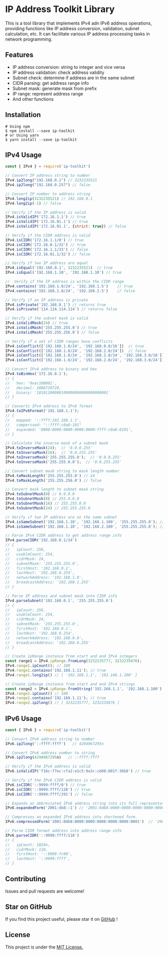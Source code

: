 
# IP Address Toolkit Library

This is a tool library that implements IPv4 adn IPv6 address operations, providing functions like IP address conversion, validation, subnet calculation, etc. It can facilitate various IP address processing tasks in network programming.

## Features

- IP address conversion: string to integer and vice versa
- IP address validation: check address validity
- Subnet check: determine if address are in the same subnet
- CIDR parsing: get address range info
- Subnet mask: generate mask from prefix
- IP range: represent address range
- And other functions

## Installation

```shell
# Using npm
$ npm install --save ip-toolkit
# or Using yarn
$ yarn install --save ip-toolkit
```

## IPv4 Usage

```js
const { IPv4 } = require('ip-toolkit')

// Convert IP address string to number 
IPv4.ip2long("192.168.0.1") // 3232235521
IPv4.ip2long("192.168.0.257") // false

// Convert IP number to address string
IPv4.long2ip(3232235521) // 192.168.0.1
IPv4.long2ip(-1) // false

// Verify if the IP address is valid
IPv4.isValidIP('172.16.1.1') // true
IPv4.isValidIP('172.16.01.1') // true
IPv4.isValidIP('172.16.01.1', {strict: true}) // false

// Verify if the CIDR address is valid
IPv4.isCIDR('172.16.1.1/0') // true
IPv4.isCIDR('172.16.0.1/32') // true
IPv4.isCIDR('172.16.1.1/33') // false
IPv4.isCIDR('172.16.01.1/32') // false

// Verify if two IP address are equal
IPv4.isEqual('192.168.0.1', 3232235521)  // true
IPv4.isEqual('192.168.1.10', '192.168.1.10') // true

//  Verify if the IP address is within the CIDR range
IPv4.contains('192.168.1.0/24', '192.168.1.5')    // true
IPv4.contains('192.168.1.0/24', '192.168.2.5')    // false

// Verify if an IP address is private 
IPv4.isPrivate('192.168.0.1') // returns true
IPv4.isPrivate('114.114.114.114') // returns false 

// Verify if the subnet mask is valid
IPv4.isValidMask(24) // true
IPv4.isValidMask('255.255.255.0') // true 
IPv4.isValidMask('255.255.256.0') // false

// Verify if a set of CIDR ranges have conflicts
IPv4.isConflict(['192.168.1.0/24', '192.168.0.0/16'])  // true
IPv4.isConflict(['192.168.1.0/24', '192.168.2.0/24'])  // false
IPv4.isConflict(['192.168.1.0/24', '192.168.2.0/24', '192.168.3.0/16'])  // true
IPv4.isConflict(['192.168.1.0/24', '192.168.2.0/24', '192.168.3.0/24'])  // false

// Convert IPv4 address to binary and hex
IPv4.toBinHex('172.16.0.1');
// {
//   hex: '0xac100001',
//   decimal: 2886729729,
//   binary: '10101100000100000000000000000001' 
// }

// Converts IPv4 address to IPv6 format
IPv4.toIPv6Format('192.168.1.1');
// {
//   mapped: '::ffff:192.168.1.1',  
//   comperssed: "::ffff:c0a8:101"
//   expanded: '0000:0000:0000:0000:0000:ffff:c0a8:0101',
// }

// Calculate the inverse mask of a subnet mask
IPv4.toInverseMask(24);  // '0.0.0.255'
IPv4.toInverseMask(16);  // '0.0.255.255'
IPv4.toInverseMask('255.255.255.0');  // '0.0.0.255'
IPv4.toInverseMask('255.255.0.0');  // '0.0.255.255'

// Convert subnet mask string to mask length number
IPv4.toMaskLength('255.255.255.0') // 24 
IPv4.toMaskLength('255.255.256.0') // false

// Convert mask length to subnet mask string
IPv4.toSubnetMask(0) // 0.0.0.0
IPv4.toSubnetMask(8) // 255.0.0.0
IPv4.toSubnetMask(16) // 255.255.0.0
IPv4.toSubnetMask(24) // 255.255.255.0

// Verify if two IP address are on the same subnet
IPv4.isSameSubnet('192.168.1.10', '192.168.1.100', '255.255.255.0'); // true
IPv4.isSameSubnet('192.168.1.10', '192.168.2.100', '255.255.255.0'); // true

// Parse IPv4 CIDR address to get address range info
IPv4.parseCIDR('192.168.0.1/24')
// {
//   ipCount: 256,
//   usableCount: 254,
//   cidrMask: 24,
//   subnetMask: '255.255.255.0',
//   firstHost: '192.168.0.1',
//   lastHost: '192.168.0.254',
//   networkAddress: '192.168.1.0',
//   broadcastAddress: '192.168.1.255'
// }

// Parse IP address and subnet mask into CIDR info
IPv4.parseSubnet('192.168.0.1', '255.255.255.0')
// {
//   ipCount: 256,  
//   usableCount: 254,
//   cidrMask: 24, 
//   subnetMask: '255.255.255.0',
//   firstHost: '192.168.0.1', 
//   lastHost: '192.168.0.254',
//   networkAddress: '192.168.0.0',
//   broadcastAddress: '192.168.0.255' 
// }

// Create ipRange instance from start and end IPv4 integers
const range1 = IPv4.ipRange.fromLong(3232235777, 3232235876);
IPv4.range1.ipCount(); // 100
IPv4.range1.contains('192.168.1.11'); // true
IPv4.range1.long2ip() // [ '192.168.1.1', '192.168.1.100' ]

// Create ipRange instance from start and end IPv4 strings 
const range2 = IPv4.ipRange.fromString('192.168.1.1', '192.168.1.100');
IPv4.range2.ipCount() // 100
IPv4.range2.contains('192.168.1.11'); // true
IPv4.range2.ip2long() // [ 3232235777, 3232235876 ]

```

## IPv6 Usage

```js
const { IPv6 } = require('ip-toolkit')

// Convert IPv6 address string to number 
IPv6.ip2long('::ffff:ffff')   // 4294967295n 

// Convert IPv6 address number to string 
IPv6.ip2long(4294967295n)   // ::ffff:ffff

// Verify if the IPv6 address is valid
IPv6.isValidIP('f16c:f7ec:cfa2:e1c5:9a3c:cb08:801f:36b8') // true

// Verify if the IPv6 CIDR address is valid
IPv6.isCIDR('::9999:ffff/0') // true
IPv6.isCIDR('::9999:ffff/128') // true
IPv6.isCIDR('::9999:ffff/291') // false

// Expands an abbreviated IPv6 address string into its full representation.
IPv6.expandedForm('2001:db8::1') // '2001:0db8:0000:0000:0000:0000:0000:0001'

// Compresses an expanded IPv6 address into shortened form.
IPv6.compressedForm('2001:0db8:0000:0000:0000:0000:0000:0001')  // '2001:db8::1' 

// Parse CIDR format address into address range info
IPv6.parseCIDR('::9999:ffff/118')
// {
//   ipCount: 1024n,  
//   cidrMask: 118, 
//   firstHost: '::9999:fc00', 
//   lastHost: '::9999:ffff',
// }

```

## Contributing

Issues and pull requests are welcome!

## Star on GitHub

If you find this project useful, please star it on [GitHub](https://github.com/meguoe/ip-toolkit) !

## License

This project is under the [MIT License.](https://github.com/meguoe/ip-toolkit/blob/main/LICENSE "MIT License.")
